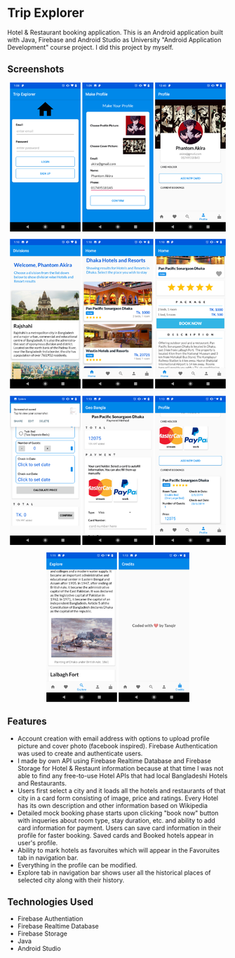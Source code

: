 # Trip Explorer

Hotel & Restaurant booking application. This is an Android application built with Java, Firebase and Android Studio as University "Android Application Development" course project. I did this project by myself.

## Screenshots
<p align="middle" float="left">
  <img src="/screenshots/login_signup.png" width="32%" />
  <img src="/screenshots/create_account.png" width="32%" /> 
  <img src="/screenshots/initial_profile.png" width="32%" />
</p>
<p align="middle" float="left">
  <img src="/screenshots/city_list.png" width="32%" />
  <img src="/screenshots/hotel_list.png" width="32%" /> 
  <img src="/screenshots/hotel_book_now.png" width="32%" />
</p>
<p align="middle" float="left">
  <img src="/screenshots/booking_info.png" width="32%" />
  <img src="/screenshots/booking_payment.png" width="32%" />
  <img src="/screenshots/profile_later.png" width="32%" /> 
</p>
<p align="middle" float="left">
  <img src="/screenshots/exploree_tab.png" width="32%" />
  <img src="/screenshots/credits.png" width="32%" />
</p>

## Features
- Account creation with email address with options to upload profile picture and cover photo (facebook inspired). Firebase Authentication was used to create and authenticate users.
- I made by own API using Firebase Realtime Database and Firebase Storage for Hotel & Restaunt information because at that time I was not able to find any free-to-use Hotel APIs that had local Bangladeshi Hotels and Restaurants.
- Users first select a city and it loads all the hotels and restaurants of that city in a card form consisting of image, price and ratings. Every Hotel has its own description and other information based on Wikipedia
- Detailed mock booking phase starts upon clicking "book now" button with inqueries about room type, stay duration, etc. and ability to add card information for payment. Users can save card information in their profile for faster booking. Saved cards and Booked hotels appear in user's profile.
- Ability to mark hotels as favoruites which will appear in the Favoruites tab in navigation bar.
- Everything in the profile can be modified.
- Explore tab in navigation bar shows user all the historical places of selected city along with their history.

## Technologies Used
- Firebase Authentiation
- Firebase Realtime Database
- Firebase Storage
- Java
- Android Studio
